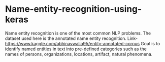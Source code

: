 # Name-entity-recognition-using-keras
Name entity recognition is one of the most common NLP problems. 
The dataset used here is the annotated name entity recognition. Link-https://www.kaggle.com/abhinavwalia95/entity-annotated-corpus
Goal is to identify named entities in text into pre-defined categories such as the names of persons, organizations, locations, artifact, natural phenomena.
